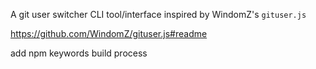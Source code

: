 A git user switcher CLI tool/interface inspired by WindomZ's `gituser.js`

https://github.com/WindomZ/gituser.js#readme


add npm keywords
build process
